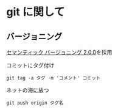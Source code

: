# git に関して

## バージョニング

[セマンティック バージョニング 2.0.0](https://semver.org/lang/ja/)を採用

コミットにタグ付け

```
git tag -a タグ -m 'コメント' コミット
```

ネットの海に放つ

```
git push origin タグ名
```
